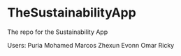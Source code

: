 # TheSustainabilityApp
The repo for the Sustainability App

Users:
Puria
Mohamed
Marcos
Zhexun
Evonn
Omar
Ricky
